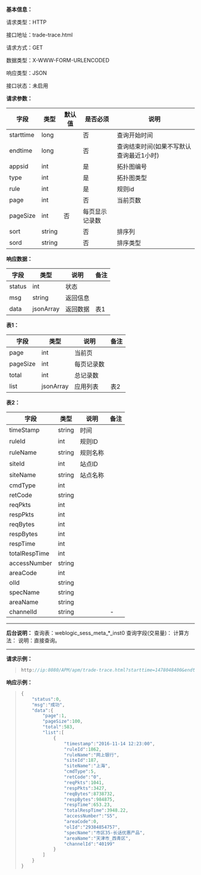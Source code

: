 **基本信息：**

请求类型：HTTP

接口地址：trade-trace.html

请求方式：GET

数据类型：X-WWW-FORM-URLENCODED

响应类型：JSON

接口状态：未启用

**请求参数：**

| **字段** | **类型** | **默认值** | **是否必须** | **说明** |
| --- | --- | --- | --- | --- |
| starttime | long | | 否 | 查询开始时间 |
| endtime | long | | 否 | 查询结束时间\(如果不写默认查询最近1小时\) |
| appsid | int | | 是 | 拓扑图编号 |
| type | int | | 是 | 拓扑图类型 |
| rule | int | | 是 | 规则id |
| page | int | | 否 | 当前页数 |
| pageSize | int | 否 | 每页显示记录数 |
| sort| string | | 否 | 排序列 |
| sord | string | | 否 | 排序类型 |

**响应数据：**

| **字段** | **类型** | **说明** | **备注** |
| --- | --- | --- | --- |
| status | int | 状态 | |
| msg | string | 返回信息 | |
| data | jsonArray | 返回数据 | 表1 |

**表1：**

| **字段** | **类型** | **说明** | **备注** |
| --- | --- | --- | --- |
| page | int | 当前页 | |
| pageSize | int | 每页记录数 | |
| total | int | 总记录数 | |
| list | jsonArray | 应用列表 | 表2 |

**表2：**

| **字段** | **类型** | **说明** | **备注** |
| --- | --- | --- | --- |
| timeStamp | string | 时间 | |
| ruleId | int | 规则ID | |
| ruleName | string | 规则名称 | |
| siteId | int | 站点ID | |
| siteName | string | 站点名称 | |
| cmdType | int | | |
| retCode | string | | |
| reqPkts| int | | |
| respPkts| int | | |
| reqBytes | int | | |
| respBytes | int | | |
| respTime| int | | |
| totalRespTime | int | | |
| accessNumber | string | | |
| areaCode | int | | |
| olId | string | | |
| specName | string | | |
| areaName | string | | |
| channelId | string | |-|

---

**后台说明：**
查询表：weblogic\_sess\_meta\_*\_inst0
查询字段\(交易量\)：
计算方法：
说明：直接查询。

---

**请求示例：**
> ```js
> http://ip:8080/APM/apm/trade-trace.html?starttime=1478048400&endtime=1478052000
> ```

**响应示例：**

> ```js
> {
>     "status":0,
>     "msg":"成功",
>     "data":{
>         "page":1,
>         "pageSize":100,
>         "total":583,
>         "list":[
>             {
>                 "timestamp":"2016-11-14 12:23:00",
>                 "ruleId":1862,
>                 "ruleName":"网上银行",
>                 "siteId":187,
>                 "siteName":"上海",
>                 "cmdType":5,
>                 "retCode":"0",
>                 "reqPkts":1041,
>                 "respPkts":3427,
>                 "reqBytes":8738732,
>                 "respBytes":984875,
>                 "respTime":653.23,
>                 "totalRespTime":3948.22,
>                 "accessNumber":"S5",
>                 "areaCode":0,
>                 "olId":"29384854757",
>                 "specName":"市区35-长话优惠产品",
>                 "areaName":"天津市_西青区",
>                 "channelId":"40199"
>             }
>         ]
>     }
> }
> ```